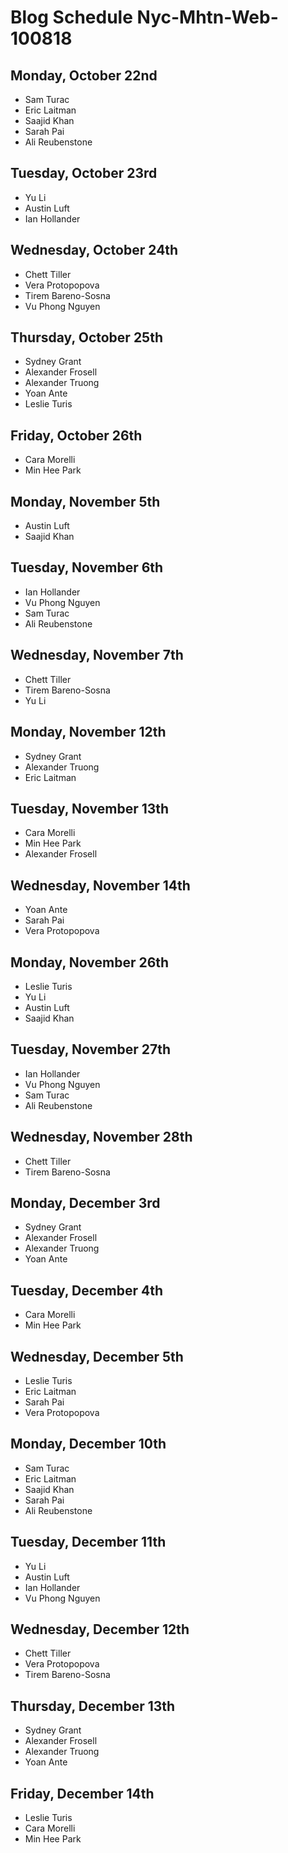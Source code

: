 # Blog Schedule Nyc-Mhtn-Web-100818

## Monday, October 22nd
* Sam Turac
* Eric Laitman
* Saajid Khan
* Sarah Pai
* Ali Reubenstone

## Tuesday, October 23rd
* Yu Li
* Austin Luft
* Ian Hollander

## Wednesday, October 24th
* Chett Tiller
* Vera Protopopova
* Tirem Bareno-Sosna
* Vu Phong Nguyen

## Thursday, October 25th
* Sydney Grant
* Alexander Frosell
* Alexander Truong
* Yoan Ante
* Leslie Turis

## Friday, October 26th
* Cara Morelli
* Min Hee Park

## Monday, November 5th
* Austin Luft
* Saajid Khan

## Tuesday, November 6th
* Ian Hollander
* Vu Phong Nguyen
* Sam Turac
* Ali Reubenstone

## Wednesday, November 7th
* Chett Tiller
* Tirem Bareno-Sosna
* Yu Li

## Monday, November 12th
* Sydney Grant
* Alexander Truong
* Eric Laitman

## Tuesday, November 13th
* Cara Morelli
* Min Hee Park
* Alexander Frosell

## Wednesday, November 14th
* Yoan Ante
* Sarah Pai
* Vera Protopopova

## Monday, November 26th
* Leslie Turis
* Yu Li
* Austin Luft
* Saajid Khan

## Tuesday, November 27th
* Ian Hollander
* Vu Phong Nguyen
* Sam Turac
* Ali Reubenstone

## Wednesday, November 28th
* Chett Tiller
* Tirem Bareno-Sosna

## Monday, December 3rd
* Sydney Grant
* Alexander Frosell
* Alexander Truong
* Yoan Ante

## Tuesday, December 4th
* Cara Morelli
* Min Hee Park

## Wednesday, December 5th
* Leslie Turis
* Eric Laitman
* Sarah Pai
* Vera Protopopova

## Monday, December 10th
* Sam Turac
* Eric Laitman
* Saajid Khan
* Sarah Pai
* Ali Reubenstone

## Tuesday, December 11th
* Yu Li
* Austin Luft
* Ian Hollander
* Vu Phong Nguyen

## Wednesday, December 12th
* Chett Tiller
* Vera Protopopova
* Tirem Bareno-Sosna

## Thursday, December 13th
* Sydney Grant
* Alexander Frosell
* Alexander Truong
* Yoan Ante

## Friday, December 14th
* Leslie Turis
* Cara Morelli
* Min Hee Park
